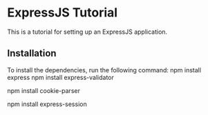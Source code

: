 # ExpressJS Tutorial

This is a tutorial for setting up an ExpressJS application.

## Installation

To install the dependencies, run the following command:
npm install express
npm install express-validator

npm install cookie-parser

npm install express-session
